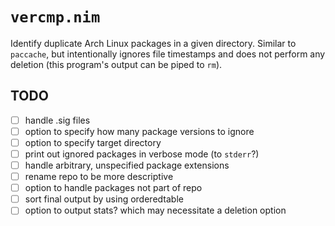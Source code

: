 # `vercmp.nim`

Identify duplicate Arch Linux packages in a given directory. Similar to `paccache`, but intentionally ignores file timestamps and does not perform any deletion (this program's output can be piped to `rm`).


## TODO
- [ ] handle .sig files
- [ ] option to specify how many package versions to ignore
- [ ] option to specify target directory
- [ ] print out ignored packages in verbose mode (to `stderr`?)
- [ ] handle arbitrary, unspecified package extensions
- [ ] rename repo to be more descriptive
- [ ] option to handle packages not part of repo
- [ ] sort final output by using orderedtable
- [ ] option to output stats? which may necessitate a deletion option
